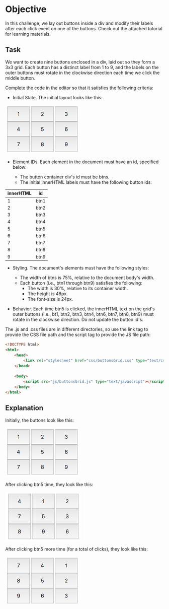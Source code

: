 # Objective

In this challenge, we lay out buttons inside a div and modify their labels after each click event on one of the buttons. Check out the attached tutorial for learning materials.

## Task

We want to create nine buttons enclosed in a div, laid out so they form a 3x3 grid. Each button has a distinct label from 1 to 9, and the labels on the outer buttons must rotate in the clockwise direction each time we click the middle button.

Complete the code in the editor so that it satisfies the following criteria:

* Initial State. The initial layout looks like this:

![layout](img/start.png)

* Element IDs. Each element in the document must have an id, specified below:

    * The button container div's id must be btns.
    * The initial innerHTML labels must have the following button ids:

| innerHTML | id |
| --------- | -- |
| 1	| btn1 |
| 2	| btn2 |
| 3	| btn3 |
| 4	| btn4 |
| 5	| btn5 |
| 6	| btn6 |
| 7	| btn7 |
| 8	| btn8 |
| 9	| btn9 |

* Styling. The document's elements must have the following styles:
    * The width of btns is 75%, relative to the document body's width.
    * Each button (i.e., btn1 through btn9) satisfies the following:
        * The width is 30%, relative to its container width.
        * The height is 48px.
        * The font-size is 24px.

* Behavior. Each time btn5 is clicked, the innerHTML text on the grid's outer buttons (i.e., bt1, btn2, btn3, btn4, btn6, btn7, btn8, btn9) must rotate in the clockwise direction. Do not update the button id's.

The .js and .css files are in different directories, so use the link tag to provide the CSS file path and the script tag to provide the JS file path:

```html
<!DOCTYPE html>
<html>
    <head>
        <link rel="stylesheet" href="css/buttonsGrid.css" type="text/css">
    </head>
    
    <body>
    	<script src="js/buttonsGrid.js" type="text/javascript"></script>
    </body>
</html>
```

## Explanation

Initially, the buttons look like this:

![initial](img/start.png)

After clicking btn5  time, they look like this:

![click1](img/firstClick.png)

After clicking btn5  more time (for a total of  clicks), they look like this:

![last](img/secondClick.png)
